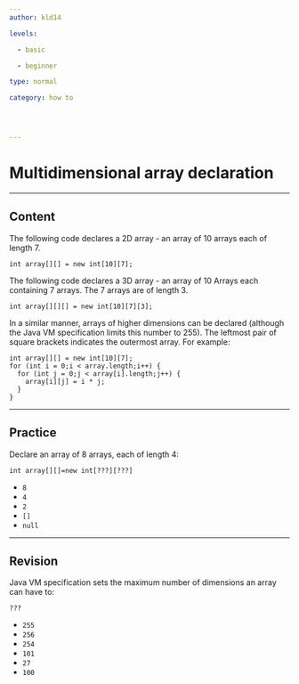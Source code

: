 ```yaml
---
author: kld14

levels:

  - basic

  - beginner

type: normal

category: how to




---
```


# Multidimensional array declaration

---
## Content

The following code declares a 2D array - an array of 10 
arrays each of length 7.

```
int array[][] = new int[10][7];
```

The following code declares a 3D array - an array of 10 
Arrays each containing 7 arrays. The 7 arrays are of length 3.

```
int array[][][] = new int[10][7][3];
```

In a similar manner, arrays of higher dimensions can be declared (although the Java VM specification limits this number to 255). The leftmost pair of square brackets indicates the outermost array. For example:
```
int array[][] = new int[10][7];
for (int i = 0;i < array.length;i++) {
  for (int j = 0;j < array[i].length;j++) {
    array[i][j] = i * j;
  }
}
```

---
## Practice

Declare an array of 8 arrays, each of length 4:
```
int array[][]=new int[???][???]
```


* `8` 
* `4` 
* `2` 
* `[]` 
* `null`

---
## Revision

Java VM specification sets the maximum number of dimensions an array can have to:

`???`


* `255` 
* `256` 
* `254` 
* `101` 
* `27` 
* `100`

 
